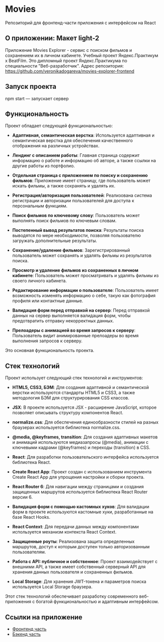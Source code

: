 # Movies
Репозиторий для фронтенд-части приложения с интерфейсом на React
## О приложении: Макет light-2
Приложение Movies Explorer - сервис с поиском фильмов и сохранением их в личном кабинете. Учебный проект Яндекс.Практикум х BeatFilm.
Это дипломный проект Яндекс.Практикума по специальности "Веб-разработчик".
Адрес репозитория: https://github.com/veronikadogareva/movies-explorer-frontend
## Запуск проекта
npm start — запускает сервер
## Функциональность

Проект обладает следующей функциональностью:

- **Адаптивная, семантическая верстка**: Используется адаптивная и семантическая верстка для обеспечения качественного отображения на различных устройствах.

- **Лендинг с описанием работы**: Главная страница содержит информацию о работе и информацию об авторе, а также ссылки на другие работы из портфолио.

- **Отдельная страница с приложением по поиску и сохранению фильмов**: Приложение имеет страницу, где пользователь может искать фильмы, а также сохранять и удалять их.

- **Регистрация/авторизация пользователей**: Реализована система регистрации и авторизации пользователей для доступа к персональным функциям.

- **Поиск фильмов по ключевому слову**: Пользователь может выполнять поиск фильмов по ключевым словам.

- **Постепенный вывод результатов поиска**: Результаты поиска выводятся по мере необходимости, позволяя пользователю загружать дополнительные результаты.

- **Сохранение/удаление фильмов**: Зарегистрированный пользователь может сохранять и удалять фильмы из результатов поиска.

- **Просмотр и удаление фильмов из сохраненных в личном кабинете**: Пользователь может просматривать и удалять фильмы из своего личного кабинета.

- **Редактирование информации о пользователе**: Пользователь имеет возможность изменять информацию о себе, такую как фотография профиля или контактные данные.

- **Валидация форм перед отправкой на сервер**: Перед отправкой данных на сервер выполняется валидация форм, чтобы предотвратить отправку некорректных данных.

- **Прелоадеры с анимацией во время запросов к серверу**: Пользователь видит анимированные прелоадеры во время выполнения запросов к серверу.

Это основная функциональность проекта.
## Стек технологий

Проект использует следующий стек технологий и инструментов:

- **HTML5, CSS3, БЭМ**: Для создания адаптивной и семантической верстки используются стандарты HTML5 и CSS3, а также методология БЭМ для структурирования CSS классов.

- **JSX**: В проекте используется JSX - расширение JavaScript, которое позволяет описывать структуру компонентов React.

- **normalize.css**: Для обеспечения единообразности стилей на разных браузерах используется библиотека normalize.css.

- **@media, @keyframes, transition**: Для создания адаптивных макетов и анимаций используются медиазапросы (@media), анимации с ключевыми кадрами (@keyframes) и переходы (transition) в CSS.

- **React**: Для разработки пользовательского интерфейса используется библиотека React.

- **Create React App**: Проект создан с использованием инструмента Create React App для упрощения настройки и сборки проекта.

- **React Router 6**: Для навигации между страницами и создания защищенных маршрутов используется библиотека React Router версии 6.

- **Валидация форм с помощью кастомных хуков**: Для валидации форм в проекте используются кастомные хуки, разработанные на базе React Hooks.

- **React Context**: Для передачи данных между компонентами используется механизм контекста React Context.

- **Защищенные роуты**: Реализована защита определенных маршрутов, доступ к которым доступен только авторизованным пользователям.

- **Работа с API: публичное и собственное**: Проект взаимодействует с внешними API, а также имеет собственный серверный API для хранения данных пользователя и сохраненных фильмов.

- **Local Storage**: Для хранения JWT-токена и параметров поиска используется Local Storage браузера.

Этот стек технологий обеспечивает разработку современного веб-приложения с богатой функциональностью и адаптивным интерфейсом.

## Ссылки на приложение
- [Фронтенд часть](https://veronika.movie.nomoredomainsrocks.ru)
- [Бэкенд часть](https://api.veronika.movie.nomoredomainsrocks.ru)